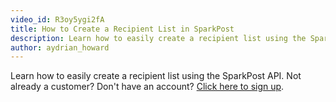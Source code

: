 ```yaml
---
video_id: R3oy5ygi2fA
title: How to Create a Recipient List in SparkPost
description: Learn how to easily create a recipient list using the SparkPost API.
author: aydrian_howard
---
```

Learn how to easily create a recipient list using the SparkPost API. Not already a customer? Don't have an account? [Click here to sign up](https://app.sparkpost.com/sign-up?src=Dev-Website&sfdcid=701600000011daf).
